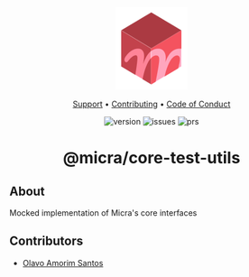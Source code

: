 <p align="center">
  <img src="https://raw.githubusercontent.com/micrajs/.github/latest/assets/micra-logo.png" />
</p>

<p align="center">
  <a href="https://github.com/micrajs/.github/blob/latest/SUPPORT.md">Support</a> •
  <a href="https://github.com/micrajs/.github/blob/latest/CONTRIBUTING.md">Contributing</a> •
  <a href="https://github.com/micrajs/.github/blob/latest/CODE_OF_CONDUCT.md">Code of Conduct</a>
</p>

<p align="center">
  <img alt="version" src="https://img.shields.io/npm/v/@micra/core-test-utils?color=%23F3626C&logo=npm" />
  <img alt="issues" src="https://img.shields.io/github/issues-search/micrajs/community?color=%23F3626C&label=Issues&logo=github&query=is%3Aopen%20label%3A%22Project%3A%20core-test-utils%22" />
  <img alt="prs" src="https://img.shields.io/github/issues-pr/micrajs/core-test-utils?color=%23F3626C&label=Pull%20requests&logo=github" />
</p>

<h1 align="center">@micra/core-test-utils</h1>

## About

Mocked implementation of Micra's core interfaces

## Contributors

- [Olavo Amorim Santos](https://github.com/olavoasantos)
